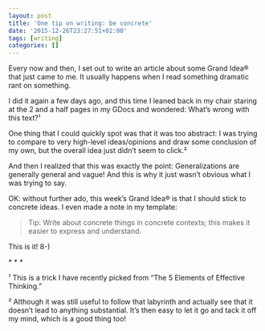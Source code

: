 ```yaml
---
layout: post
title: 'One tip on writing: be concrete'
date: '2015-12-26T23:27:51+02:00'
tags: [writing]
categories: []
---
```

Every now and then, I set out to write an article about some Grand Idea®
that just came to me. It usually happens when I read something dramatic
rant on something.

I did it again a few days ago, and this time I leaned back in my chair
staring at the 2 and a half pages in my GDocs and wondered: What’s wrong
with this text?¹

One thing that I could quickly spot was that it was too abstract: I was
trying to compare to very high-level ideas/opinions and draw some
conclusion of my own, but the overall idea just didn’t seem to click.²

And then I realized that this was exactly the point: Generalizations are
generally general and vague! And this is why it just wasn’t obvious what
I was trying to say.

OK: without further ado, this week’s Grand Idea® is that I should stick
to concrete ideas. I even made a note in my template:


> Tip: Write about concrete things in concrete contexts; this makes it
> easier to express and understand.

This is it! 8-)

\* * *

¹ This is a trick I have recently picked from “The 5 Elements of
Effective Thinking.”

² Although it was still useful to follow that labyrinth and actually see
that it doesn’t lead to anything substantial. It’s then easy to let it
go and tack it off my mind, which is a good thing too!
